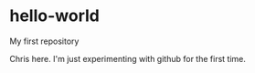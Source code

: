 # hello-world
My first repository

Chris here. I'm just experimenting with github for the first time.
